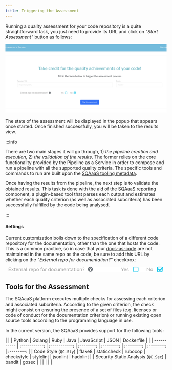 ```yaml
---
title: Triggering the Assessment
---
```


Running a quality assessment for your code repository is a quite
straightforward task, you just need to provide its URL and click on *"Start
Assessment"* button as follows:

<p align="center">
  <img src="/img/qaa.gif"/>
</p>

The state of the assessment will be displayed in the popup that appears once
started. Once finished successfully, you will be taken to the results view.

:::info

There are two main stages it will go through, 1) *the pipeline creation
and execution*, 2) *the validation of the results*. The former relies on the core
functionality provided by the Pipeline as a Service in order to compose and
run a pipeline with all the supported quality criteria. The specific tools and
commands to run are built upon the
[SQAaaS tooling metadata](https://github.com/eosc-synergy/sqaaas-tooling).

Once having the results from the pipeline, the next step is to validate the
obtained results. This task is done with the aid of the
[SQAaaS reporting](https://github.com/eosc-synergy/sqaaas-reporting) component,
a plugin-based tool that parses each output and estimates whether each
quality criterion (as well as associated subcriteria) has been successfully
fulfilled by the code being analysed.

:::

#### Settings

Current customization boils down to the specification of a different code
repository for the documentation, other than the one that hosts the code. This
is a common practice, so in case that your
[docs-as-code](https://www.writethedocs.org/guide/docs-as-code/) are not
maintained in the same repo as the code, be sure to add this URL by clicking on
the *"External repo for documentation?"* checkbox:

<p align="center">
  <img src="/img/qaa_docs_repo.png"/>
</p>

## Tools for the Assessment

The SQAaaS platform executes multiple checks for assessing each criterion and 
associated subcriteria. According to the given criterion, the check might
consist on ensuring the presence of a set of files (e.g. licenses or code of 
conduct for the documentation criterion) or running existing open source tools
according to the programming language in use.

In the current version, the SQAaaS provides support for the following tools: 

| | | Python | Golang | Ruby | Java | JavaScript | JSON | Dockerfile |
| | ----------- | :-----------: | :-----------: | :--------: | :--------: | :--------: | :--------: | :--------: |
| Code Style (`QC.Sty`) | flake8 | staticcheck | rubocop | checkstyle | stylelint | jsonlint | hadolint |
| Security Static Analysis (`QC.Sec`) | bandit | gosec | | | | | |
